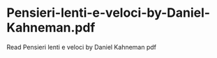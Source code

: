 # Pensieri-lenti-e-veloci-by-Daniel-Kahneman.pdf
Read Pensieri lenti e veloci by Daniel Kahneman pdf

